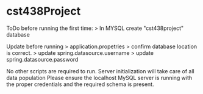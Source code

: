 # cst438Project

ToDo before running the first time:
	> In MYSQL create "cst438project" database

Update before running
	> application.propetries
		> confirm database location is correct.
		> update spring.datasource.username
		> update spring.datasource.password
		
No other scripts are required to run. Server initialization will take care of all data population
Please ensure the localhost MySQL server is running with the proper credentials and the required
schema is present.
